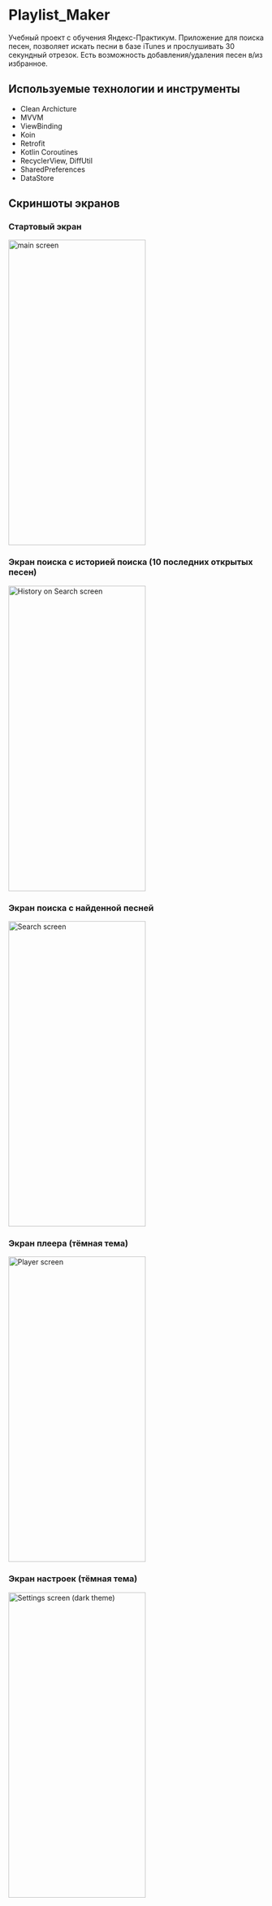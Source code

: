 # Playlist_Maker
Учебный проект с обучения Яндекс-Практикум. Приложение для поиска песен, позволяет искать песни в базе iTunes и прослушивать 30 секундный отрезок.
Есть возможность добавления/удаления песен в/из избранное.

## Используемые технологии и инструменты
- Clean Archicture
- MVVM
- ViewBinding
- Koin
- Retrofit
- Kotlin Coroutines
- RecyclerView, DiffUtil
- SharedPreferences
- DataStore

## Скриншоты экранов
### Стартовый экран
<img src="https://github.com/besmax/Playlist_Maker/assets/88286767/8a2ac5a5-46df-436a-adf2-18aa9b7690f5"  width="270" height="600" alt="main screen">

### Экран поиска с историей поиска (10 последних открытых песен)
<img src="https://github.com/besmax/Playlist_Maker/assets/88286767/192162a0-25da-493d-8fa5-fa4667d6b897"  width="270" height="600" alt="History on Search screen">

### Экран поиска с найденной песней
<img src="https://github.com/besmax/Playlist_Maker/assets/88286767/eae887c7-82b5-416d-b4f8-b256792b81f7"  width="270" height="600" alt="Search screen">

### Экран плеера (тёмная тема)
<img src="https://github.com/besmax/Playlist_Maker/assets/88286767/263941f9-3ece-42ef-aad9-bc09cb743b72"  width="270" height="600" alt="Player screen">

### Экран настроек (тёмная тема)
<img src="https://github.com/besmax/Playlist_Maker/assets/88286767/8545f05e-aeac-4997-9699-24ec002da9b3"  width="270" height="600" alt="Settings screen (dark theme)">
